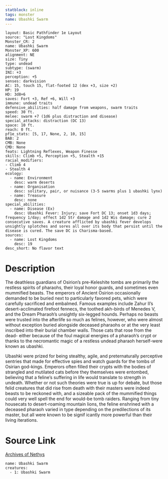 ```yaml
---
statblock: inline
tags: monster
name: Ubashki Swarm
---
```

```statblock
layout: Basic Pathfinder 1e Layout
source: "Lost Kingdoms"
Monster_CR: 2
name: Ubashki Swarm
Monster_XP: 600
alignment: NE
size: Tiny
type: undead
subtype: (swarm)
INI: +3
perception: +5
senses: darkvision
AC: 15, touch 15, flat-footed 12 (dex +3, size +2)
HP: 19
HD: 3d8+6
saves: Fort +3, Ref +6, Will +3
immune: undead traits
defensive_abilities: half damage from weapons, swarm traits
speed: 30 ft.
melee: swarm +7 (1d6 plus distraction and disease)
special_attacks: distraction (DC 13)
space: 10 ft.
reach: 0 ft.
pf1e_stats: [5, 17, None, 2, 10, 15]
BAB: 2
CMB: None
CMD: None
feats: Lightning Reflexes, Weapon Finesse
skills: Climb +5, Perception +5, Stealth +15
racial_modifiers:
- Climb 4
- Stealth 4
ecology:
  - name: Environment
    desc: warm deserts
  - name: Organisation
    desc: solitary, pair, or nuisance (3-5 swarms plus 1 ubashki lynx)
  - name: Treasure
    desc: none
special_abilities:
  - name: Disease (Ex)
    desc: Ubashki Fever: Injury; save Fort DC 13; onset 1d3 days; frequency 1/day; effect 1d2 Str damage and 1d2 Wis damage; cure 2 consecutive saves. A creature afflicted by ubashki fever develops unsightly splotches and sores all over its body that persist until the disease is cured. The save DC is Charisma-based.
sources:
  - name: Lost Kingdoms
    desc: 19
desc_short: No flavor text
```
# Description
The deathless guardians of Osirion’s pre-Keleshite tombs are primarily the restless spirits of pharaohs, their loyal honor guards, and sometimes even mummified beasts. The emperors of Ancient Osirion occasionally demanded to be buried next to particularly favored pets, which were carefully sacrificed and embalmed. Famous examples include Zahur II’s desert-acclimated firefoot fennecs, the toothed akh-birds of Menedes V, and the Dream Pharaoh’s unsightly six-legged hounds. Perhaps no beasts were trusted into the afterlife so much as felines, however, who were almost without exception buried alongside deceased pharaohs or at the very least inscribed into their burial chamber walls. Those cats that rose from the dead- either because of the foul magical energies of a pharaoh’s crypt or thanks to the necromantic magic of a restless undead pharaoh herself-were known as ubashki.

Ubashki were prized for being stealthy, agile, and preternaturally perceptive sentries that made for effective spies and watch guards for the tombs of Osirian god-kings. Emperors often filled their crypts with the bodies of strangled and mutilated cats before they themselves were entombed, believing that a feline’s suffering in life would translate to strength in undeath. Whether or not such theories were true is up for debate, but those felid creatures that did rise from death with their masters were indeed beasts to be reckoned with, and a sizeable pack of the mummified things could very well spell the end for would-be tomb raiders. Ranging from tiny housecats to desert-roaming mountain lions, the feline enshrined with a deceased pharaoh varied in type depending on the predilections of its master, but all were known to be signif icantly more powerful than their living iterations.
# Source Link
[Archives of Nethys](https://aonprd.com/MonsterDisplay.aspx?ItemName=Ubashki%20Swarm)
```encounter-table
name: Ubashki Swarm
creatures:
  - 1: Ubashki Swarm
```
